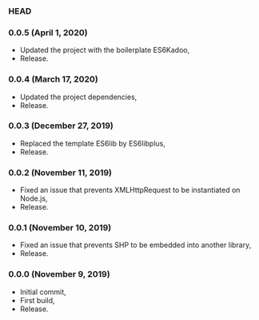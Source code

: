 ### HEAD

### 0.0.5 (April 1, 2020)

  * Updated the project with the boilerplate ES6Kadoo,
  * Release.


### 0.0.4 (March 17, 2020)

  * Updated the project dependencies,
  * Release.


### 0.0.3 (December 27, 2019)

  * Replaced the template ES6lib by ES6libplus,
  * Release.


### 0.0.2 (November 11, 2019)

  * Fixed an issue that prevents XMLHttpRequest to be instantiated on Node.js,
  * Release.


### 0.0.1 (November 10, 2019)

  * Fixed an issue that prevents SHP to be embedded into another library,
  * Release.


### 0.0.0 (November 9, 2019)

  * Initial commit,
  * First build,
  * Release.
